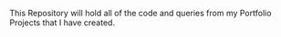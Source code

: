 This Repository will hold all of the code and queries from my Portfolio Projects that I have created.
